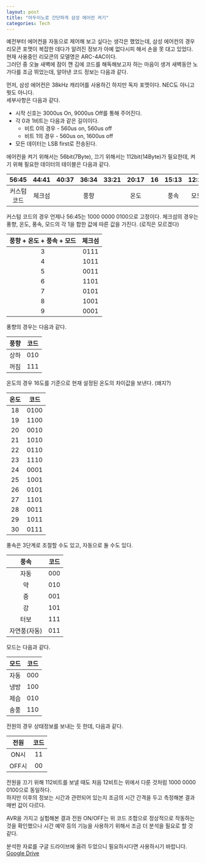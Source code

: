 ```yaml
---
layout: post
title: "아두이노로 간단하게 삼성 에어컨 켜기"
categories: Tech
---
```


예전부터 에어컨을 자동으로 제어해 보고 싶다는 생각은 했었는데, 삼성 에어컨의 경우 리모콘 포맷이 복잡한 데다가 알려진 정보가 아예 없다시피 해서 손을 못 대고 있었다.  
현재 사용중인 리모콘의 모델명은 ARC-4AC이다.  
그러던 중 오늘 새벽에 잠이 깬 김에 코드를 해독해보고자 하는 마음이 생겨 새벽동안 노가다를 조금 뛰었는데, 알아낸 코드 정보는 다음과 같다.  

먼저, 삼성 에어컨은 38kHz 캐리어를 사용하긴 하지만 독자 포맷이다. NEC도 아니고 뭣도 아니다.  
세부사항은 다음과 같다.

- 시작 신호는 3000us On, 9000us Off를 통해 주어진다.
- 각 0과 1비트는 다음과 같은 길이이다.
  - 비트 0의 경우 - 560us on, 560us off
  - 비트 1의 경우 - 560us on, 1600us off
- 모든 데이터는 LSB first로 전송된다.

에어컨을 켜기 위해서는 56bit(7Byte), 끄기 위해서는 112bit(14Byte)가 필요한데, 켜기 위해 필요한 데이터의 테이블은 다음과 같다.  

| 56:45 | 44:41 | 40:37 | 36:34 | 33:21 | 20:17 | 16 | 15:13 | 12:10 | 9:5 | 4:3 | 2:1 |
| :---: | :---: | :---: | :---: | :---: | :---: | :---: | :---: | :---: | :---: | :---: | :---: |
| 커스텀코드 | 체크섬 |  | 풍향 | | 온도 | | 풍속 | 모드 | | 전원 | |

커스텀 코드의 경우 언제나 56:45는 1000 0000 0100으로 고정이다.
체크섬의 경우는 풍향, 온도, 풍속, 모드의 각 1을 합한 값에 따른 값을 가진다. (로직은 모르겠다)

| 풍향 + 온도 + 풍속 + 모드 | 체크섬 |
| :---: | :---: |
| 3 | 0111 |
| 4 | 1011 |
| 5 | 0011 |
| 6 | 1101 |
| 7 | 0101 |
| 8 | 1001 |
| 9 | 0001 |

풍향의 경우는 다음과 같다.

| 풍향 | 코드 |
| :---: | :---: |
| 상하 | 010 |
| 꺼짐 | 111 |

온도의 경우 16도를 기준으로 현재 설정된 온도의 차이값을 보낸다. (왜지?)

| 온도 | 코드 |
| :---: | :---: |
| 18 | 0100 |
| 19 | 1100 |
| 20 | 0010 |
| 21 | 1010 |
| 22 | 0110 |
| 23 | 1110 |
| 24 | 0001 |
| 25 | 1001 |
| 26 | 0101 |
| 27 | 1101 |
| 28 | 0011 |
| 29 | 1011 |
| 30 | 0111 |

풍속은 3단계로 조절할 수도 있고, 자동으로 둘 수도 있다.

| 풍속 | 코드 |
| :---: | :---: |
| 자동 | 000 |
| 약 | 010 |
| 중 | 001 |
| 강 | 101 |
| 터보 | 111 |
| 자연풍(자동) | 011 |

모드는 다음과 같다.

| 모드 | 코드 |
| :---: | :---: |
| 자동 | 000 |
| 냉방 | 100 |
| 제습 | 010 |
| 송풍 | 110 |

전원의 경우 상태정보를 보내는 듯 한데, 다음과 같다.

| 전원 | 코드 |
| :---: | :---: |
| ON시 | 11 |
| OFF시 | 00 |

전원을 끄기 위해 112비트를 보낼 때도 처음 12비트는 위에서 다룬 것처럼 1000 0000 0100으로 동일하다.  
하지만 이후의 정보는 시간과 관련되어 있는지 조금의 시간 간격을 두고 측정해본 결과 매번 값이 다르다.  

AVR을 가지고 실험해본 결과 전원 ON/OFF는 위 코드 조합으로 정상적으로 작동하는 것을 확인했으나 시간 예약 등의 기능을 사용하기 위해서 조금 더 분석을 필요로 할 것 같다.

분석한 자료를 구글 드라이브에 올려 두었으니 필요하시다면 사용하시기 바랍니다.  
[Google Drive](https://drive.google.com/file/d/1zBvzyFHEL74K719ICg7T4NypB0WAg3Kc/view?usp=sharing)
